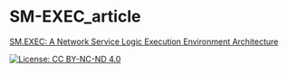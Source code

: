 # SM-EXEC_article
[SM.EXEC: A Network Service Logic Execution Environment Architecture](https://www.researchgate.net/publication/379564545_SMEXEC_A_Network_Service_Logic_Execution_Environment_Architecture)

[![License: CC BY-NC-ND 4.0](https://img.shields.io/badge/License-CC%20BY--NC--ND%204.0-lightgrey.svg)](https://creativecommons.org/licenses/by-nc-nd/4.0/)
